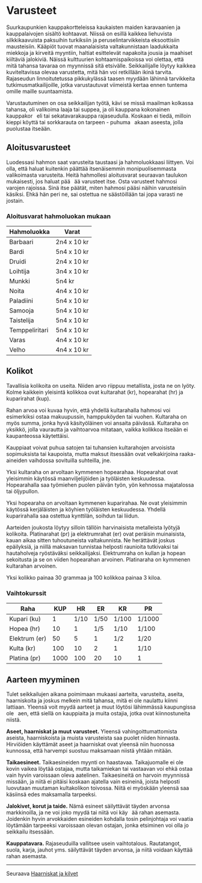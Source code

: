 # Varusteet
Suurkaupunkien kauppakortteleissa kaukaisten maiden
karavaanien ja kauppalaivojen sisältö kohtaavat. Niissä on
esillä kaikkea liehuvista silkkikaavuista paksuihin turkiksiin ja
peruselintarvikkeista eksoottisiin mausteisiin. Kääpiöt tuovat
maanalaisista valtakunnistaan laadukkaita miekkoja ja kirveitä
myyntiin, haltiat esittelevät napakoita jousia ja maahiset
kiiltäviä jalokiviä. Näissä kulttuurien kohtaamispaikoissa voi
olettaa, että mitä tahansa tavaraa on myynnissä sitä etsivälle.
Seikkailijalle löytyy kaikkea kuviteltavissa olevaa varustetta,
mitä hän voi retkillään ikinä tarvita. Rajaseudun linnoitutetussa
pikkukylässä taasen myydään lähinnä tarvikkeita tutkimusmatkailijoille,
jotka varustautuvat viimeistä kertaa ennen
tuntema  omille maille suuntaamista.

Varustautuminen on osa seikkailijan työtä, kävi se missä
maailman kolkassa tahansa, oli valikoima laaja tai suppea, ja oli
kauppana kokonainen kauppakor  eli tai sekatavarakauppa rajaseudulla.
Koskaan ei tiedä, milloin kieppi köyttä tai sorkkarauta
on tarpeen - puhuma  akaan aseesta, jolla puolustaa itseään.

## Aloitusvarusteet
Luodessasi hahmon saat varusteita taustaasi ja hahmoluokkaasi
liittyen. Voi olla, että haluat kuitenkin päättää itsenäisemmin
monipuolisemmasta valikoimasta varusteita. Heitä hahmollesi
aloitusvarat seuraavan taulukon mukaisesti, jos haluat pää  ää
varusteet itse. Osta varusteet hahmosi varojen rajoissa. Sinä
itse päätät, miten hahmosi pääsi näihin varusteisiin käsiksi.
Ehkä hän peri ne, sai ostettua ne säästöillään tai jopa varasti ne
jostain.

### Aloitusvarat hahmoluokan mukaan

| Hahmoluokka | Varat |
| --- | --- |
| Barbaari | 2n4 x 10 kr |
| Bardi | 5n4 x 10 kr |
| Druidi | 2n4 x 10 kr |
| Loihtija | 3n4 x 10 kr |
| Munkki | 5n4 kr |
| Noita | 4n4 x 10 kr |
| Paladiini | 5n4 x 10 kr |
| Samooja | 5n4 x 10 kr |
| Taistelija | 5n4 x 10 kr |
| Temppeliritari | 5n4 x 10 kr |
| Varas | 4n4 x 10 kr |
| Velho | 4n4 x 10 kr |

## Kolikot
Tavallisia kolikoita on useita. Niiden arvo riippuu metallista,
josta ne on lyöty. Kolme kaikkein yleisintä kolikkoa ovat kultarahat
(kr), hopearahat (hr) ja kuparirahat (kup).

Rahan arvoa voi kuvaa hyvin, että yhdellä kultarahalla hahmosi
voi esimerkiksi ostaa makuupussin, hamppuköyden tai vuohen.
Kultaraha on myös summa, jonka hyvä käsityöläinen voi ansaita
päivässä. Kultaraha on yksikkö, jolla vaurautta ja vaihtoarvoa
mitataan, vaikka kolikkoa itseään ei kaupanteossa käytettäisi.

Kauppiaat voivat puhua satojen tai tuhansien kultarahojen arvoisista
sopimuksista tai kaupoista, mutta maksut itsessään ovat
velkakirjoina raaka-aineiden vaihdossa sovituilla suhteilla, jne.

Yksi kultaraha on arvoltaan kymmenen hopearahaa. Hopearahat
ovat yleisimmin käytössä maanviljelijöiden ja työläisten
keskuudessa. Hopearahalla saa työmiehen puolen päivän työn,
yön kehnossa majatalossa tai öljypullon.

Yksi hopearaha on arvoltaan kymmenen kuparirahaa. Ne ovat
yleisimmin käytössä kerjäläisten ja köyhien työläisten keskuudessa.
Yhdellä kuparirahalla saa ostettua kynttilän, soihdun tai
liidun.

Aarteiden joukosta löytyy silloin tällöin harvinaisista metalleista
lyötyjä kolikoita. Platinarahat (pr) ja elektrumrahat (er)
ovat peräisin muinaisista, kauan aikaa sitten tuhoutuneista
valtakunnista. Ne herättävät joskus epäilyksiä, ja niillä maksavan
tunnistaa helposti raunioita tutkivaksi tai hautaholveja
ryöstäväksi seikkailijaksi. Elektrumraha on kullan ja hopean
sekoitusta ja se on viiden hopearahan arvoinen. Platinaraha on
kymmenen kultarahan arvoinen.

Yksi kolikko painaa 30 grammaa ja 100 kolikkoa painaa 3 kiloa.

### Vaihtokurssit

| Raha | KUP | HR | ER | KR | PR |
| --- | --- | --- | --- | --- | --- |
|Kupari (ku) | 1 | 1/10 | 1/50 | 1/100 | 1/1000 |
|Hopea (hr) | 10 | 1 | 1/5 | 1/10 | 1/100 |
|Elektrum (er) | 50 | 5 | 1 | 1/2 | 1/20 |
|Kulta (kr) | 100 | 10 | 2 | 1 | 1/10 |
|Platina (pr) | 1000 | 100 | 20 | 10 | 1 |

## Aarteen myyminen
Tulet seikkailujen aikana poimimaan mukaasi aarteita, varusteita,
aseita, haarniskoita ja joskus melkein mitä tahansa, mitä
ei ole naulattu kiinni lattiaan. Yleensä voit myydä aarteet ja
muut löytösi lähimmässä kaupungissa ole  aen, että siellä on
kauppiaita ja muita ostajia, jotka ovat kiinnostuneita niistä.

**Aseet, haarniskat ja muut varusteet.** Yleensä vahingoittumattomista 
aseista, haarniskoista ja muista varusteista saa
puolet niiden hinnasta. Hirviöiden käyttämät aseet ja haarniskat
ovat yleensä niin huonossa kunnossa, että harvempi suostuu
maksamaan niistä yhtään mitään.

**Taikaesineet.** Taikaesineiden myynti on haastavaa. Taikajuomalle
ei ole kovin vaikea löytää ostajaa, mutta taikamiekan tai
vastaavan voi ehkä ostaa vain hyvin varoissaan oleva aatelinen.
Taikaesineitä on harvoin myynnissä missään, ja niitä ei
pitäisi koskaan ajatella vain esineinä, joista helposti luovutaan
muutaman kultakolikon toivossa. Niitä ei myöskään yleensä saa
käsiinsä edes maksamalla tarpeeksi.

**Jalokivet, korut ja taide.** Nämä esineet säilyttävät täyden
arvonsa markkinoilla, ja ne voi joko myydä tai niitä voi käy  ää
rahan asemasta. Joidenkin hyvin arvokkaiden esineiden kohdalla
tosin pelinjohtaja voi vaatia löytämään tarpeeksi varoissaan
olevan ostajan, jonka etsiminen voi olla jo seikkailu itsessään.

**Kauppatavara.** Rajaseuduilla vallitsee usein vaihtotalous. Rautatangot,
suola, karja, jauhot yms. säilyttävät täyden arvonsa, ja
niitä voidaan käyttää rahan asemasta.

----

Seuraava [Haarniskat ja kilvet](Haarniskat_ja_kilvet.md)